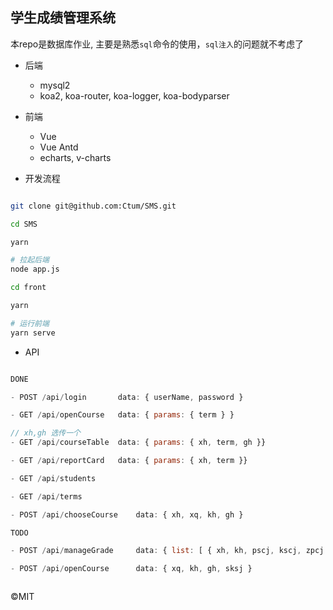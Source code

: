 ## 学生成绩管理系统

本repo是数据库作业, 主要是熟悉`sql`命令的使用，`sql注入`的问题就不考虑了

* 后端

  * mysql2
  * koa2, koa-router, koa-logger, koa-bodyparser

* 前端

  * Vue
  * Vue Antd
  * echarts, v-charts

* 开发流程

```bash

git clone git@github.com:Ctum/SMS.git

cd SMS

yarn

# 拉起后端
node app.js

cd front

yarn

# 运行前端
yarn serve

```

* API
```js

DONE

- POST /api/login       data: { userName, password }

- GET /api/openCourse   data: { params: { term } }

// xh,gh 选传一个
- GET /api/courseTable  data: { params: { xh, term, gh }}

- GET /api/reportCard   data: { params: { xh, term }}

- GET /api/students

- GET /api/terms

- POST /api/chooseCourse    data: { xh, xq, kh, gh }

TODO

- POST /api/manageGrade     data: { list: [ { xh, kh, pscj, kscj, zpcj }] }

- POST /api/openCourse      data: { xq, kh, gh, sksj }



```
©MIT
